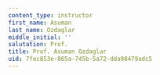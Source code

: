 ```yaml
---
content_type: instructor
first_name: Asuman
last_name: Ozdaglar
middle_initial: ''
salutation: Prof.
title: Prof. Asuman Ozdaglar
uid: 7fec853e-865a-745b-5a72-dda98479adc5
---
```

